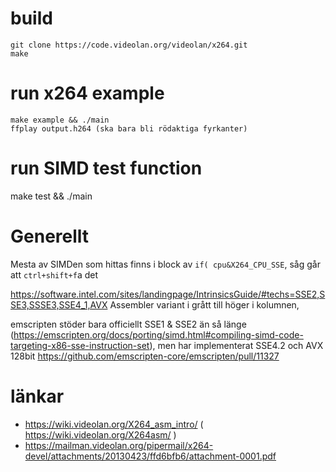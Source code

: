# build

```
git clone https://code.videolan.org/videolan/x264.git
make
```

# run x264 example

```
make example && ./main
ffplay output.h264 (ska bara bli rödaktiga fyrkanter)
```

# run SIMD test function

make test && ./main

# Generellt

Mesta av SIMDen som hittas finns i block av `if( cpu&X264_CPU_SSE`, såg går att `ctrl+shift+f`a det

https://software.intel.com/sites/landingpage/IntrinsicsGuide/#techs=SSE2,SSE3,SSSE3,SSE4_1,AVX
Assembler variant i grått till höger i kolumnen,

emscripten stöder bara officiellt SSE1 & SSE2 än så länge (https://emscripten.org/docs/porting/simd.html#compiling-simd-code-targeting-x86-sse-instruction-set), men har implementerat SSE4.2 och AVX 128bit https://github.com/emscripten-core/emscripten/pull/11327

# länkar
- https://wiki.videolan.org/X264_asm_intro/ ( https://wiki.videolan.org/X264asm/ )
- https://mailman.videolan.org/pipermail/x264-devel/attachments/20130423/ffd6bfb6/attachment-0001.pdf 

